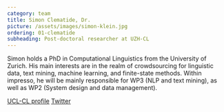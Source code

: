 ```yaml
---
category: team
title: Simon Clematide, Dr.
picture: /assets/images/simon-klein.jpg
ordering: 01-clematide
subheading: Post-doctoral researcher at UZH-CL
---
```


Simon holds a PhD in Computational Linguistics from the University of Zurich. His main interests are in the realm of crowdsourcing for linguistic data, text mining, machine learning, and finite-state methods. Within impresso, he will be mainly responsible for WP3 (NLP and text mining), as well as WP2 (System design and data management).

[UCL-CL profile](http://www.cl.uzh.ch/de/people/team/compling/siclemat.html) [Twitter](https://twitter.com/search?q=Simon%20Clematide&src=typd&lang=en)
